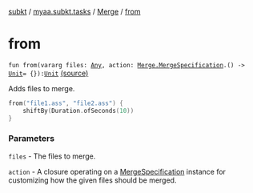 [subkt](../../index.md) / [myaa.subkt.tasks](../index.md) / [Merge](index.md) / [from](./from.md)

# from

`fun from(vararg files: `[`Any`](https://kotlinlang.org/api/latest/jvm/stdlib/kotlin/-any/index.html)`, action: `[`Merge.MergeSpecification`](-merge-specification/index.md)`.() -> `[`Unit`](https://kotlinlang.org/api/latest/jvm/stdlib/kotlin/-unit/index.html)` = {}): `[`Unit`](https://kotlinlang.org/api/latest/jvm/stdlib/kotlin/-unit/index.html) [(source)](https://github.com/Myaamori/SubKt/blob/master/src/main/kotlin/myaa/subkt/tasks/asstasks.kt#L193)

Adds files to merge.

``` kotlin
from("file1.ass", "file2.ass") {
    shiftBy(Duration.ofSeconds(10))
}
```

### Parameters

`files` - The files to merge.

`action` - A closure operating on a [MergeSpecification](-merge-specification/index.md) instance
for customizing how the given files should be merged.